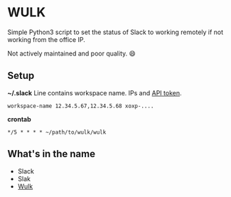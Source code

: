 # WULK

Simple Python3 script to set the status of Slack to working remotely
if not working from the office IP.

Not actively maintained and poor quality. 😄

## Setup

**~/.slack**
Line contains workspace name. IPs and [API token](https://api.slack.com/custom-integrations/legacy-tokens).

```
workspace-name 12.34.5.67,12.34.5.68 xoxp-....
```

**crontab**
```
*/5 * * * * ~/path/to/wulk/wulk
```

## What's in the name

- Slack
- Slak
- [Wulk](https://nl.wikipedia.org/wiki/Buccinum_undatum)
